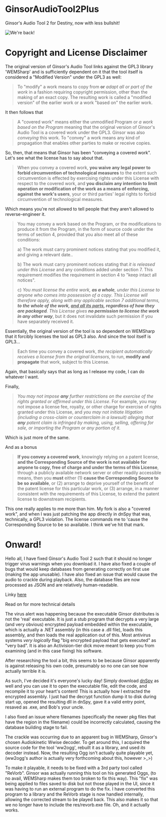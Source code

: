 # GinsorAudioTool2Plus
Ginsor's Audio Tool 2 for Destiny, now with less bullshit!

![We're back!](https://thumbs.gfycat.com/VeneratedEvenArabianwildcat-size_restricted.gif)

# Copyright and License Disclaimer
The original version of Ginsor's Audio Tool links against the GPL3 library 'WEMSharp' and is sufficiently dependent on it that the tool itself is considered a "Modified Version" under the GPL3 as well:

> To "modify" a work means to copy from **or** _adapt all or part of the work_ in a fashion requiring copyright permission, other than the making of an exact copy. The resulting work is called a "modified version" of the earlier work or a work "based on" the earlier work.

It then follows that
> A "covered work" means either the unmodified Program or _a work based on the Program_
meaning that the original version of Ginsor's Audio Tool is a covered work under the GPL3. Ginsor was also _conveying_ this work.
> To "convey" a work means any kind of propagation that enables other parties to make or receive copies.

So, then, that means that Ginsor has been "conveying a covered work". Let's see what the license has to say about that.
> When you convey a covered work, **you waive any legal power to forbid circumvention of technological measures** to the extent such circumvention is effected by exercising rights under this License with respect to the covered work, and **you disclaim any intention to limit operation or modification of the work as a means of enforcing, against the work's users**, your or third parties' legal rights to forbid circumvention of technological measures.

Which means you're not allowed to tell people that they aren't allowed to reverse-engineer it.

> You may convey a work based on the Program, or the modifications to produce it from the Program, in the form of source code under the terms of section 4, provided that you also meet all of these conditions:
>
> a) The work must carry prominent notices stating that you modified it, and giving a relevant date..
>
> b) The work must carry prominent notices stating that _it is released under this License_ and any conditions added under section 7.  This requirement modifies the requirement in section 4 to "keep intact all notices".
>
> c) _You must license the entire work, **as a whole**, under this License to anyone who comes into possession of a copy_.  _This License will therefore apply, along with any applicable section 7 additional terms, **to the whole of the work, <ins>and all its parts</ins>, regardless of how they are packaged**.  This License gives **no permission to license the work in any other way**_, but it does not invalidate such permission if you have separately received it.

Essentially, the original version of the tool is so dependent on WEMSharp that it forcibly licenses the tool as GPL3 also. And since the tool itself is GPL3...

> Each time you convey a covered work, _the recipient automatically receives a license from the original licensors_, to run, **modify and propagate** that work, subject to this License.

Again, that basically says that as long as I release my code, I can do whatever I want.

Finally,
> _You may not impose **any** further restrictions on the exercise of the rights granted or affirmed under this License_.  For example, you may not impose a license fee, royalty, or other charge for exercise of rights granted under this License, and _you may not initiate litigation (including a cross-claim or counterclaim in a lawsuit) alleging that **any** patent claim is infringed by making, using, selling, offering for sale, or importing the Program or any portion of it._

Which is just more of the same.

And as a bonus

> **If you convey a covered work**, knowingly relying on a patent license, **and the Corresponding Source of the work is not available for anyone to copy, free of charge and under the terms of this License**, through a publicly available network server or other readily accessible means, then you **must** either
> (1) **cause the Corresponding Source to be so available**, or
> (2) arrange to deprive yourself of the benefit of the patent license for this particular work, or
> (3) arrange, in a manner consistent with the requirements of this License, to extend the patent license to downstream recipients.

This one really applies to me more than him. My fork is also a "covered work", and when I was just patching the app directly in dnSpy that was, technically, a GPL3 violation. The license commands me to 'cause the Corresponding Source to be so available. I think we've hit that mark.

# Onward!

Hello all, I have fixed Ginsor's Audio Tool 2 such that it should no longer trigger virus warnings when you download it. I have also fixed a couple of bugs that would keep databases from generating correctly on first use (making the app unusable). I have also fixed an issue that would cause the audio to crackle during playback. Also, the database files are now processed as JSON and are relatively human-readable.

Linky [here](https://github.com/ElbowBaggins/GinsorAudioTool2Plus/releases/download/2.0.1.0/GinsorAudioTool2Plus.7z)

Read on for more technical details

The virus alert was happening because the executable Ginsor distributes is not the 'real' executable. It is just a stub program that decrypts a very large (and very obvious) encrypted payload embedded within the executable, which is actually a .NET assembly (in this case a .dll file), loads this assembly, and then loads the real application out of this. Most antivirus systems *very logically* flag "big encrypted payload that gets executed" as "very bad". It is also an Activision-tier dick move meant to keep you from examining (and in this case fixing) his software.

After researching the tool a bit, this seems to be because Ginsor apparently is against releasing his own code, presumably so no one can see how actually terrible it is.

As such, I've decided it's everyone's lucky day! Simply download [dnSpy](https://github.com/0xd4d/dnSpy) as well and you can use it to open the executable file, edit the code, and recompile it to your heart's content! This is actually how I extracted the encrypted assembly. I just had the decrypt function dump it to disk during start up, opened the resulting dll in dnSpy, gave it a valid entry point, resaved as .exe, and Bob's your uncle.

I also fixed an issue where filenames (specifically the newer pkg files that have the region in the filename) could be incorrectly calculated, causing the database building stage to fail.

The crackle was occurring due to an apparent bug in WEMSharp, Ginsor's chosen Audiokinetic Wwise decoder. To get around this, I acquired the source code for the tool 'ww2ogg', rebuilt it as a library, and used *its* decoder instead. Now, the resulting Ogg isn't actually quite playable yet, (ww2ogg's author is actually very forthcoming about this, however >\_>)

To make it playable, it needs to be fixed with a 3rd party tool called "ReVorb". Ginsor was actually running this tool on his generated Oggs, (to no avail, WEMSharp makes them too broken to fix this way). This "fix" was being applied to files saved to disk but not those played in the UI, since it was having to run an external program to do the fix. I have converted this program to a library and the ReVorb stage is now handled internally, allowing the corrected stream to be played back. This also makes it so that we no longer have to include the res/revorb.exe file. Oh, and it actually works.
